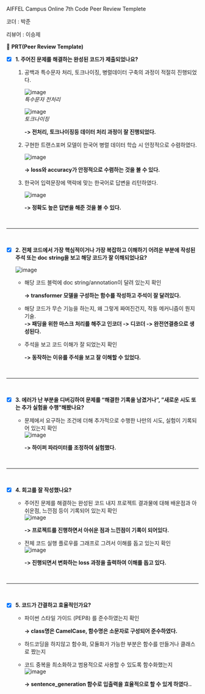 
AIFFEL Campus Online 7th Code Peer Review Templete

코더 : 박준

리뷰어 : 이승제

🔑 **PRT(Peer Review Template)**

- [x]  **1. 주어진 문제를 해결하는 완성된 코드가 제출되었나요?**
    1. 공백과 특수문자 처리, 토크나이징, 병렬데이터 구축의 과정이 적절히 진행되었다.  
 
        ![image](https://github.com/happybin2013/first-repository_jun/assets/85716670/a60b4ea2-1872-4bd0-a415-42973d720a65) <br/> *특수문자 전처리*


        ![image](https://github.com/happybin2013/first-repository_jun/assets/85716670/354927a1-3f70-4841-91ad-3b22557755fc) <br/> *토크나이징*



        **-> 전처리, 토크나이징등 데이터 처리 과정이 잘 진행되었다.**

       
    2. 구현한 트랜스포머 모델이 한국어 병렬 데이터 학습 시 안정적으로 수렴하였다.  

        ![image](https://github.com/happybin2013/first-repository_jun/assets/85716670/987d9d65-615d-4e07-9481-87496d65d4fb)
        
        **-> loss와 accuracy가 안정적으로 수렴하는 것을 볼 수 있다.**

       
    3. 한국어 입력문장에 맥락에 맞는 한국어로 답변을 리턴하였다.  
     
        ![image](https://github.com/happybin2013/first-repository_jun/assets/85716670/4db9bf2c-e863-4608-bb20-7b53de71286c)

        **-> 정확도 높은 답변을 해준 것을 볼 수 있다.**

<br/>

---

<br/>

- [x]  **2. 전체 코드에서 가장 핵심적이거나 가장 복잡하고 이해하기 어려운 부분에 작성된 
주석 또는 doc string을 보고 해당 코드가 잘 이해되었나요?**

    ![image](https://github.com/happybin2013/first-repository_jun/assets/85716670/cb0c4403-3d93-4869-a7e4-2dcfe1e12dba)  

  
    - 해당 코드 블럭에 doc string/annotation이 달려 있는지 확인  
        
        **-> transformer 모델을 구성하는 함수를 작성하고 주석이 잘 달려있다.**  


    - 해당 코드가 무슨 기능을 하는지, 왜 그렇게 짜여진건지, 작동 메커니즘이 뭔지 기술.  
        **-> 패딩을 위한 마스크 처리를 해주고 인코더 -> 디코더 -> 완전연결층으로 생성된다.**
    
    
    - 주석을 보고 코드 이해가 잘 되었는지 확인  

        **-> 동작하는 이유를 주석을 보고 잘 이해할 수 있었다.**

<br/>

---

<br/>
        
- [x]  **3. 에러가 난 부분을 디버깅하여 문제를 “해결한 기록을 남겼거나”, ”새로운 시도 또는 추가 실험을 수행”해봤나요?**

    - 문제에서 요구하는 조건에 더해 추가적으로 수행한 나만의 시도, 실험이 기록되어 있는지 확인  
        ![image](https://github.com/happybin2013/first-repository_jun/assets/85716670/bca12aba-bd5a-40a0-9b09-70846a44dc45)  
        
        **-> 하이퍼 파라미터를 조정하여 실험했다.**

<br/>

---

<br/>
        
- [x]  **4. 회고를 잘 작성했나요?**
    - 주어진 문제를 해결하는 완성된 코드 내지 프로젝트 결과물에 대해 배운점과 아쉬운점, 느낀점 등이 기록되어 있는지 확인  
        ![image](https://github.com/happybin2013/first-repository_jun/assets/85716670/1da187aa-2b08-4bc1-805c-12cc6947243b)

        **-> 프로젝트를 진행하면서 아쉬운 점과 느낀점이 기록이 되어있다.**


    - 전체 코드 실행 플로우를 그래프로 그려서 이해를 돕고 있는지 확인  
        ![image](https://github.com/happybin2013/first-repository_jun/assets/85716670/efa7edfc-1d81-4106-8773-462df01ecfeb)
        
        **-> 진행되면서 변화하는 loss 과정을 출력하여 이해를 돕고 있다.**

<br/>

---

<br/>
        
- [x]  **5. 코드가 간결하고 효율적인가요?**
    - 파이썬 스타일 가이드 (PEP8) 를 준수하였는지 확인  
        
        **-> class명은 CamelCase, 함수명은 소문자로 구성되어 준수하였다.**


    - 하드코딩을 하지않고 함수화, 모듈화가 가능한 부분은 함수를 만들거나 클래스로 짰는지
    - 코드 중복을 최소화하고 범용적으로 사용할 수 있도록 함수화했는지  
        ![image](https://github.com/happybin2013/first-repository_jun/assets/85716670/628ae2ca-6ccd-4fe3-882f-c546b992cca2)

        **-> sentence_generation 함수로 입출력을 효율적으로 할 수 있게 하였다..**
